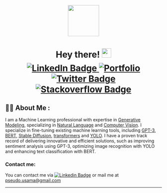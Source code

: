 <div id="header" align="center">
 <img src="https://media.giphy.com/media/M9gbBd9nbDrOTu1Mqx/giphy.gif" width="100"/>

<!-- Hey there! -->
<h1>
      Hey there!
      <img src="https://media.giphy.com/media/hvRJCLFzcasrR4ia7z/giphy.gif" width="30px"/>
 <!-- Social links -->
 <div id="badges" style="margin-top: 10px;">
  <a href="https://www.linkedin.com/in/usama-iftikhar-butt/">
   <img src="https://img.shields.io/badge/LinkedIn-blue?style=for-the-badge&logo=linkedin&logoColor=white" alt="LinkedIn Badge"/>
  </a>
  <a href="https://usama.bio">
   <img src="https://img.shields.io/badge/Portfolio-%23000000.svg?style=for-the-badge&logo=firefox&logoColor=#FF7139" alt="Portfolio"/>
  </a>
  <a href="https://twitter.com/UsamaIftikharB1">
   <img src="https://img.shields.io/badge/Twitter-blue?style=for-the-badge&logo=twitter&logoColor=white" alt="Twitter Badge"/>
  </a>
  <a href="https://stackoverflow.com/users/9565432/pseudo">
   <img src="https://img.shields.io/badge/-stackoverflow-f58025?style=for-the-badge&logo=stackoverflow&logoColor=white&color=f58025" alt="Stackoverflow Badge"/>
  </a>
 </div>
  </h1>
</div>


  <!-- Profile views 
  <img src="https://komarev.com/ghpvc/?username=pseudo-usama&style=flat-square&color=blue" alt=""/>
-->

<!--
<div align="center">
    <img src="https://media.giphy.com/media/dWesBcTLavkZuG35MI/giphy.gif" width="600" height="300"/>
</div>
-->


## :man_student: About Me :
<p className="text-xl">
                I am a Machine Learning professional with expertise
                in <u>Generative Modeling</u>, specializing
                in <u>Natural Language</u> and <u>Computer Vision</u>.
                I specialize in fine-tuning existing machine learning tools,
                including <u>GPT-3</u>, <u>BERT</u>, <u>Stable Diffusion</u>, <u>transformers</u> and <u>YOLO</u>.
                I have a proven track record of delivering innovative and efficient solutions,
                such as improving sentiment analysis using GPT-3,
                optimizing image recognition with YOLO and
                enhancing text classification with BERT.
            </p>

### Contact me:
You can contact me via [![Linkedin Badge](https://img.shields.io/badge/-Usama-blue?style=flat&logo=Linkedin&logoColor=white)](https://www.linkedin.com/in/usama-iftikhar-butt/) or mail me at [pseudo.usama@gmail.com](mailto:pseudo.usama@gmail.com)


<!-- Tools & technologies -->

<!--
---

## :hammer_and_wrench: Languages and Tools :

<div>
 <img src="https://github.com/devicons/devicon/blob/master/icons/python/python-original.svg" title="Python" alt="Python" width="40" height="40"/>&nbsp;
 <img src="https://github.com/devicons/devicon/blob/master/icons/tensorflow/tensorflow-original.svg"  title="Tensorflow" alt="Tensorflow" width="40" height="40"/>&nbsp;
 <img src="https://github.com/devicons/devicon/blob/master/icons/numpy/numpy-original.svg" title="Numpy" alt="Numpy" width="40" height="40"/>&nbsp;
 <img src="https://github.com/devicons/devicon/blob/master/icons/pandas/pandas-original-wordmark.svg" title="Pandas" alt="Pandas" width="40" height="40"/>&nbsp;
 <img src="https://github.com/devicons/devicon/blob/master/icons/react/react-original-wordmark.svg" title="React" alt="React" width="40" height="40"/>&nbsp;
 <img src="https://github.com/devicons/devicon/blob/master/icons/javascript/javascript-original.svg" title="JavaScript" alt="JavaScript" width="40" height="40"/>&nbsp;
 keras
 matplotlib
 sklearn
</div>
-->
<!--
### 🌐 Web development:
<div>
 <img src="https://github.com/devicons/devicon/blob/master/icons/nodejs/nodejs-original-wordmark.svg" title="NodeJS" alt="NodeJS" width="40" height="40"/>&nbsp;
 <img src="https://github.com/devicons/devicon/blob/master/icons/express/express-original.svg" title="Express.js" alt="Express.js" width="40" height="40"/>&nbsp;
 <img src="https://github.com/devicons/devicon/blob/master/icons/materialui/materialui-original.svg" title="Material UI" alt="Material UI" width="40" height="40"/>&nbsp;
 <img src="https://github.com/devicons/devicon/blob/master/icons/flask/flask-original-wordmark.svg" title="Flask" alt="Flask" width="40" height="40"/>&nbsp;
 <img src="https://github.com/devicons/devicon/blob/master/icons/html5/html5-original.svg" title="HTML5" alt="HTML5" width="40" height="40"/>&nbsp;
 <img src="https://github.com/devicons/devicon/blob/master/icons/css3/css3-plain-wordmark.svg"  title="CSS3" alt="CSS3" width="40" height="40"/>&nbsp;
 <img src="https://github.com/devicons/devicon/blob/master/icons/sass/sass-original.svg"  title="SASS" alt="SASS" width="40" height="40"/>&nbsp;
</div>
-->

<!-- Stats -->

---
<!--
### :fire: My Stats :

<div>
 <img align="center" src="http://github-readme-streak-stats.herokuapp.com?user=pseudo-usama&theme=dark&background=000000" />
 <img align="center" src="https://github-readme-stats.vercel.app/api/top-langs/?username=pseudo-usama&langs_count=8&theme=github_dark&layout=compact" />
</div>
-->

<!--
 Source: https://www.sitepoint.com/github-profile-readme/
 Icons: https://github.com/devicons/devicon/tree/master/icons
 Stats: https://github.com/anuraghazra/github-readme-stats
 Streaks: https://github.com/DenverCoder1/github-readme-streak-stats
-->
